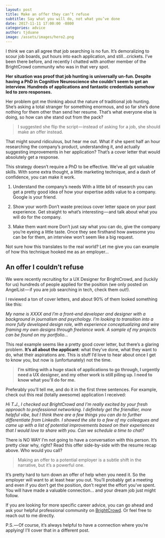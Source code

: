 ```yaml
---
layout: post
title: Make an offer they can’t refuse
subtitle: Say what you will do, not what you’ve done
date: 2017-11-11 17:00:00 -0800
categories: advice
author: tjduane
image: /assets/images/hero2.png
---
```


I think we can all agree that job searching is no fun.
It’s demoralizing to scour job boards, put hours into each application, and still...crickets. I’ve been there before, and recently I chatted with another member of the BrightCrowd community who was in that very spot.

**Her situation was proof that job hunting is universally un-fun. Despite having a PhD in Cognitive Neuroscience she couldn’t seem to get an interview. Hundreds of applications and fantastic credentials somehow led to zero responses.**

Her problem got me thinking about the nature of traditional job hunting. She’s asking a total stranger for something enormous, and so far she’s done nothing for them other than send her resume. That’s what everyone else is doing, so how can she stand out from the pack?

> I suggested she flip the script — instead of asking for a job, she should make an offer instead.

That might sound ridiculous, but hear me out. What if she spent half an hour researching the company’s product, understanding it, and actually suggesting improvements in her application? That’s a cover letter that would absolutely get a response.

This strategy doesn’t require a PhD to be effective. We’ve all got valuable skills. With some extra thought, a little marketing technique, and a dash of confidence, you can make it work.
1. Understand the company’s needs
With a little bit of research you can get a pretty good idea of how your expertise adds value to a company. Google is your friend.

2. Show your worth
Don’t waste precious cover letter space on your past experience. Get straight to what’s interesting — and talk about what you will do for the company.

3. Make them want more
Don’t just say what you can do, give the company you’re eyeing a little taste. Once they see firsthand how awesome you can be for them, an interview won’t seem like a big request.

Not sure how this translates to the real world? Let me give you can example of how this technique hooked me as an employer...

## An offer I couldn’t refuse

We were recently recruiting for a UX Designer for BrightCrowd, and (luckily for us) hundreds of people applied for the position (we only posted on AngelList — if you are job searching in tech, check them out!).

I reviewed a ton of cover letters, and about 90% of them looked something like this:

*My name is XXXX and I’m a front-end developer and designer with a background in journalism and psychology. I’m looking to transition into a more fully developed design role, with experience conceptualizing and wire framing my own designs through freelance work. A sample of my projects can be found on my portfolio...*

This real example seems like a pretty good cover letter, but there’s a glaring problem. **It’s all about the applicant**: what they’ve done, what they want to do, what their aspirations are. This is stuff I’d love to hear about once I get to know you, but now is (unfortunately) not the time.

> **I’m sitting with a huge stack of applications to go through, I urgently need a UX designer, and my other work is still piling up. I need to know what you’ll do for me.**

Preferably you’ll tell me, and do it in the first three sentences. For example, check out this real (totally awesome) application I received:

*Hi T.J., I checked out BrightCrowd and I’m really excited by your fresh approach to professional networking. I definitely get the friendlier, more helpful vibe, but I think there are a few things you can do to further differentiate from LinkedIn. I showed the site to a few of my colleagues and came up with a list of potential improvements based on their experiences that I would love to share with you. Can we schedule a time to chat?*

There is NO WAY I’m not going to have a conversation with this person. It’s pretty clear why, right? Read this offer side-by-side with the resume recap above. Who would you call?

> Making an offer to a potential employer is a subtle shift in the narrative, but it’s a powerful one.

It’s pretty hard to turn down an offer of help when you need it. So the employer will want to at least hear you out. You’ll probably get a meeting and even if you don’t get the position, don’t regret the effort you’ve spent. You will have made a valuable connection... and your dream job just might follow.

If you are looking for more specific career advice, you can go ahead and ask your helpful professional community on [BrightCrowd][brightcrowd]. Or feel free to reach out to me directly.

P.S. — Of course, it’s always helpful to have a connection where you’re applying! I’ll cover that in a different post.


[brightcrowd]: https://brightcrowd.com
